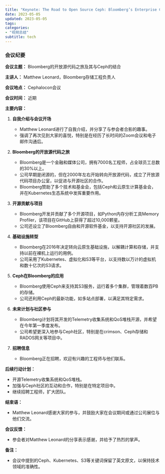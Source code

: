 ```yaml
---
title: "Keynote: The Road to Open Source Ceph: Bloomberg’s Enterprise Ceph Journey"
date: 2023-05-05
updated: 2023-05-05
tags:
categories:
- "视频总结"
subtitle: tech
---
```



### 会议纪要

**会议主题：** Bloomberg的开放源代码之旅及其与Ceph的结合

**主讲人：** Matthew Leonard，Bloomberg存储工程负责人

**会议地点：** Cephalocon会议

**会议时间：** 近期

**主要内容：**

1. **自我介绍与会议开场**
   - Matthew Leonard进行了自我介绍，并分享了与参会者合影的趣事。
   - 强调了再次见到大家的喜悦，特别是在经历了长时间的Zoom会议和电子邮件沟通后。

2. **Bloomberg的开放源代码之旅**
   - Bloomberg是一个金融和媒体公司，拥有7000名工程师，占全球员工总数的30%以上。
   - 公司早期是闭源的，但在2000年左右开始转向开放源代码，成立了开放源代码项目办公室，以促进与开源社区的合作。
   - Bloomberg赞助了多个技术和基金会，包括Ceph和云原生计算基金会，并在Kubernetes生态系统中发挥重要作用。

3. **开源贡献与项目**
   - Bloomberg开发并贡献了多个开源项目，如Python内存分析工具Memory Profiler，该项目在GitHub上获得了超过10,000颗星。
   - 公司还设立了Bloomberg自由和开源软件基金，以支持开源社区的发展。

4. **基础设施转型**
   - Bloomberg在2016年决定转向云原生基础设施，以解耦计算和存储，并支持以前在裸机上运行的用例。
   - 公司采用了Kubernetes、虚拟化和S3等平台，以支持数以万计的虚拟机和数十亿次的S3请求。

5. **Ceph在Bloomberg的应用**
   - Bloomberg使用Ceph来支持其S3服务，运行着多个集群，管理着数百PB的存储。
   - 公司还利用Ceph的最新功能，如多站点部署，以满足其特定需求。

6. **未来计划与社区参与**
   - Bloomberg计划将其开发的Telemetry收集系统和QoS堆栈开源，并希望在今年第一季度发布。
   - 公司希望更深入地参与Ceph社区，特别是在crimson、Ceph存储和RADOS网关等项目中。

7. **招聘信息**
   - Bloomberg正在招聘，欢迎有兴趣的工程师与他们联系。

**后续行动计划：**
- 开源Telemetry收集系统和QoS堆栈。
- 加强与Ceph社区的互动和合作，特别是在特定项目中。
- 继续招聘工程师，扩大团队。

**结束语：**
- Matthew Leonard感谢大家的参与，并鼓励大家在会议期间或通过公司展位与他们交流。

**会议反馈：**
- 参会者对Matthew Leonard的分享表示感谢，并给予了热烈的掌声。

**备注：**
- 会议中提到的Ceph、Kubernetes、S3等关键词保留了英文原文，以保持技术领域的准确性。